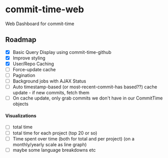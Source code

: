 # commit-time-web
Web Dashboard for commit-time

## Roadmap

- [x] Basic Query Display using commit-time-github
- [x] Improve styling
- [x] User/Repo Caching
- [ ] Force-update cache
- [ ] Pagination
- [ ] Background jobs with AJAX Status
- [ ] Auto timestamp-based (or most-recent-commit-has based??) cache update - if new commits, fetch them
- [ ] On cache update, only grab commits we don't have in our CommitTime objects

#### Visualizations

- [ ] total time
- [ ] total time for each project (top 20 or so)
- [ ] Time spent over time (both for total and per project) (on a monthly/yearly scale as line graph)
- [ ] maybe some language breakdowns etc
